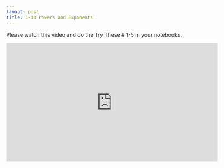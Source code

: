 ```yaml
---
layout: post
title: 1-13 Powers and Exponents
---
```

Please watch this video and do the Try These # 1-5 in your notebooks.
<iframe width="560" height="315" src="https://www.youtube.com/embed/iUD22-JLWhc" frameborder="0" allowfullscreen></iframe>
